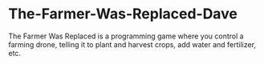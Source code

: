 # The-Farmer-Was-Replaced-Dave

The Farmer Was Replaced is a programming game where you control a farming drone, telling it to plant and harvest crops, add water and fertilizer, etc.
